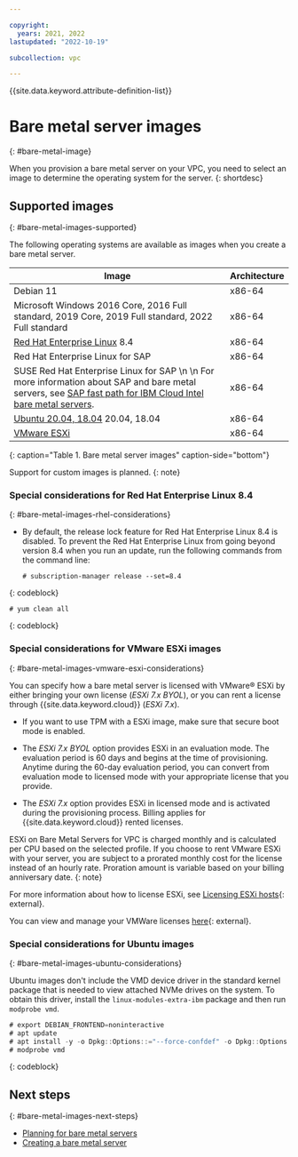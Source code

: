 ```yaml
---

copyright:
  years: 2021, 2022
lastupdated: "2022-10-19"

subcollection: vpc

---
```


{{site.data.keyword.attribute-definition-list}}

# Bare metal server images
{: #bare-metal-image}

When you provision a bare metal server on your VPC, you need to select an image to determine the operating system for the server.
{: shortdesc}

## Supported images
{: #bare-metal-images-supported}

The following operating systems are available as images when you create a bare metal server.

| Image | Architecture |
|---|---|
| Debian 11 | x86-64 |
| Microsoft Windows 2016 Core, 2016 Full standard, 2019 Core, 2019 Full standard, 2022 Full standard | x86-64 |
| [Red Hat Enterprise Linux](#bare-metal-images-rhel-considerations) 8.4 | x86-64 |
| Red Hat Enterprise Linux for SAP | x86-64 |
| SUSE Red Hat Enterprise Linux for SAP  \n  \n For more information about SAP and bare metal servers, see [SAP fast path for IBM Cloud Intel bare metal servers](/docs/sap?topic=sap-fast-path-site-map-intel-bm). | x86-64 |
| [Ubuntu 20.04, 18.04](#bare-metal-images-ubuntu-considerations) 20.04, 18.04 | x86-64 |
| [VMware ESXi](#bare-metal-images-vmware-esxi-considerations) | x86-64 |
{: caption="Table 1. Bare metal server images" caption-side="bottom"}

Support for custom images is planned. 
{: note}

<!--## Custom images
{: #bare-metal-custom-images}-->

<!--You can import an image from IBM Cloud Object Storage that you can use to create a bare metal server.-->

<!--### Custom image considerations
{: #bare-metal-custom-images-requirements}-->

<!--Custom images must meet the following requirements:-->

<!--* Must support UEFI boot mode
* A Pensando driver for networking
* Support x86 architecture-->

<!--Custom images have the following limitations:-->

<!--* Supports only QCOW2 images
* Encrypted images aren't supported-->

### Special considerations for Red Hat Enterprise Linux 8.4
{: #bare-metal-images-rhel-considerations}

* By default, the release lock feature for Red Hat Enterprise Linux 8.4 is disabled. To prevent the Red Hat Enterprise Linux from going beyond version 8.4 when you run an update, run the following commands from the command line:

   ```text
   # subscription-manager release --set=8.4
   ```
 {: codeblock}

   ```text
   # yum clean all
   ```
   {: codeblock}

### Special considerations for VMware ESXi images 
{: #bare-metal-images-vmware-esxi-considerations}

You can specify how a bare metal server is licensed with VMware&reg; ESXi by either bringing your own license (_ESXi 7.x BYOL_), or you can rent a license through {{site.data.keyword.cloud}} (_ESXi 7.x_).

* If you want to use TPM with a ESXi image, make sure that secure boot mode is enabled.

* The _ESXi 7.x BYOL_ option provides ESXi in an evaluation mode. The evaluation period is 60 days and begins at the time of provisioning. Anytime during the 60-day evaluation period, you can convert from evaluation mode to licensed mode with your appropriate license that you provide.

* The _ESXi 7.x_ option provides ESXi in licensed mode and is activated during the provisioning process. Billing applies for {{site.data.keyword.cloud}} rented licenses.

ESXi on Bare Metal Servers for VPC is charged monthly and is calculated per CPU based on the selected profile. If you choose to rent VMware ESXi with your server, you are subject to a prorated monthly cost for the license instead of an hourly rate. Proration amount is variable based on your billing anniversary date.
{: note}

For more information about how to license ESXi, see [Licensing ESXi hosts](https://docs.vmware.com/en/VMware-vSphere/7.0/com.vmware.esxi.install.doc/GUID-28D25806-748B-49C0-97A1-E7DE5CB335A9.html){: external}.

You can view and manage your VMWare licenses [here](https://cloud.ibm.com/classic/devices/vmwarelicenses){: external}.

### Special considerations for Ubuntu images 
{: #bare-metal-images-ubuntu-considerations}

Ubuntu images don't include the VMD device driver in the standard kernel package that is needed to view attached NVMe drives on the system. To obtain this driver, install the `linux-modules-extra-ibm` package and then run `modprobe vmd`.

```java
# export DEBIAN_FRONTEND=noninteractive
# apt update
# apt install -y -o Dpkg::Options::="--force-confdef" -o Dpkg::Options::="--force-confold" linux-modules-extra-ibm linux-modules-extra-$(uname -r)
# modprobe vmd 
```
{: codeblock}

## Next steps
{: #bare-metal-images-next-steps}

* [Planning for bare metal servers](/docs/vpc?topic=vpc-planning-for-bare-metal-servers)
* [Creating a bare metal server](/docs/vpc?topic=vpc-creating-bare-metal-servers)
